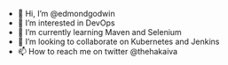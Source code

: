 ﻿- 👋 Hi, I’m @edmondgodwin
- 👀 I’m interested in DevOps
- 🌱 I’m currently learning Maven and Selenium
- 💞️ I’m looking to collaborate on Kubernetes and Jenkins 
- 📫 How to reach me on twitter @thehakaiva

<!---
edmondgodwin/edmondgodwin is a ✨ special ✨ repository because its `README.md` (this file) appears on your GitHub profile.
You can click the Preview link to take a look at your changes.
--->
